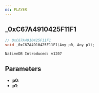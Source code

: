 ```yaml
---
ns: PLAYER
---
```

## _0xC67A4910425F11F1

```c
// 0xC67A4910425F11F1
void _0xC67A4910425F11F1(Any p0, Any p1);
```

```
NativeDB Introduced: v1207
```

## Parameters
* **p0**:
* **p1**:
